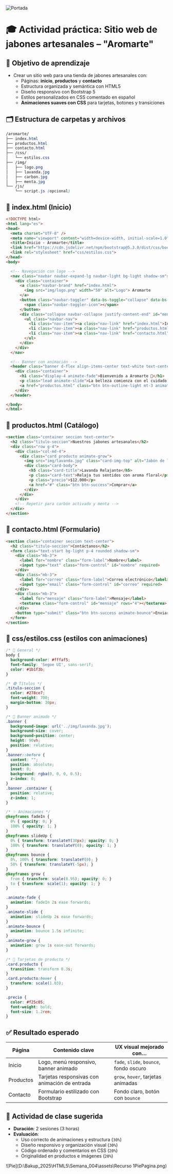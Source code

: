 ![Portada](https://github.com/Grandote58/grandote58-web-codex/blob/main/Semana_002/assets/Mesa%20de%20trabajo%201HtmlTypota.png)

# 🎓 **Actividad práctica**: Sitio web de jabones artesanales – "Aromarte"

## 🎯 Objetivo de aprendizaje

- Crear un sitio web para una tienda de jabones artesanales con:
  - Páginas: **inicio**, **productos** y **contacto**
  - Estructura organizada y semántica con HTML5
  - Diseño responsivo con Bootstrap 5
  - Estilos personalizados en CSS comentado en español
  - **Animaciones suaves con CSS** para tarjetas, botones y transiciones

## 🗂️ Estructura de carpetas y archivos

```css
/aromarte/
├── index.html
├── productos.html
├── contacto.html
├── /css/
│   └── estilos.css
├── /img/
│   ├── logo.png
│   ├── lavanda.jpg
│   ├── carbon.jpg
│   ├── menta.jpg
└── /js/
    └── script.js (opcional)
```

## 📄 index.html (Inicio)

```html
<!DOCTYPE html>
<html lang="es">
<head>
  <meta charset="UTF-8" />
  <meta name="viewport" content="width=device-width, initial-scale=1.0" />
  <title>Inicio - Aromarte</title>
  <link href="https://cdn.jsdelivr.net/npm/bootstrap@5.3.0/dist/css/bootstrap.min.css" rel="stylesheet">
  <link rel="stylesheet" href="css/estilos.css">
</head>
<body>

  <!-- Navegación con logo -->
  <nav class="navbar navbar-expand-lg navbar-light bg-light shadow-sm">
    <div class="container">
      <a class="navbar-brand" href="index.html">
        <img src="img/logo.png" width="50" alt="Logo"> Aromarte
      </a>
      <button class="navbar-toggler" data-bs-toggle="collapse" data-bs-target="#menu">
        <span class="navbar-toggler-icon"></span>
      </button>
      <div class="collapse navbar-collapse justify-content-end" id="menu">
        <ul class="navbar-nav">
          <li class="nav-item"><a class="nav-link" href="index.html">Inicio</a></li>
          <li class="nav-item"><a class="nav-link" href="productos.html">Productos</a></li>
          <li class="nav-item"><a class="nav-link" href="contacto.html">Contacto</a></li>
        </ul>
      </div>
    </div>
  </nav>

  <!-- Banner con animación -->
  <header class="banner d-flex align-items-center text-white text-center">
    <div class="container">
      <h1 class="display-4 animate-fade">Bienvenido a Aromarte 🌿</h1>
      <p class="lead animate-slide">La belleza comienza con el cuidado natural</p>
      <a href="productos.html" class="btn btn-outline-light mt-3 animate-bounce">Ver Catálogo</a>
    </div>
  </header>

</body>
</html>
```

## 📄 productos.html (Catálogo)

```html
<section class="container seccion text-center">
  <h2 class="titulo-seccion">Nuestros jabones artesanales</h2>
  <div class="row g-4">
    <div class="col-md-4">
      <div class="card producto animate-grow">
        <img src="img/lavanda.jpg" class="card-img-top" alt="Jabón de lavanda">
        <div class="card-body">
          <h5 class="card-title">Lavanda Relajante</h5>
          <p class="card-text">Relaja tus sentidos con aroma floral</p>
          <p class="precio">$12.000</p>
          <a href="#" class="btn btn-success">Comprar</a>
        </div>
      </div>
    </div>
    <!-- Repetir para carbón activado y menta -->
  </div>
</section>
```

## 📄 contacto.html (Formulario)

```html
<section class="container seccion text-center">
  <h2 class="titulo-seccion">Contáctanos</h2>
  <form class="text-start bg-light p-4 rounded shadow-sm">
    <div class="mb-3">
      <label for="nombre" class="form-label">Nombre</label>
      <input type="text" class="form-control" id="nombre" required>
    </div>
    <div class="mb-3">
      <label for="correo" class="form-label">Correo electrónico</label>
      <input type="email" class="form-control" id="correo" required>
    </div>
    <div class="mb-3">
      <label for="mensaje" class="form-label">Mensaje</label>
      <textarea class="form-control" id="mensaje" rows="4"></textarea>
    </div>
    <button type="submit" class="btn btn-success animate-bounce">Enviar</button>
  </form>
</section>
```

## 🎨 css/estilos.css (estilos con animaciones)

```css
/* 🎨 General */
body {
  background-color: #fffaf5;
  font-family: 'Segoe UI', sans-serif;
  color: #1b1f3b;
}

/* 🟢 Títulos */
.titulo-seccion {
  color: #278ce7;
  font-weight: 700;
  margin-bottom: 30px;
}

/* 💫 Banner animado */
.banner {
  background-image: url('../img/lavanda.jpg');
  background-size: cover;
  background-position: center;
  height: 90vh;
  position: relative;
}
.banner::before {
  content: "";
  position: absolute;
  inset: 0;
  background: rgba(0, 0, 0, 0.5);
  z-index: 0;
}
.banner .container {
  position: relative;
  z-index: 1;
}

/* ✨ Animaciones */
@keyframes fadeIn {
  0% { opacity: 0; }
  100% { opacity: 1; }
}
@keyframes slideUp {
  0% { transform: translateY(30px); opacity: 0; }
  100% { transform: translateY(0); opacity: 1; }
}
@keyframes bounce {
  0%, 100% { transform: translateY(0); }
  50% { transform: translateY(-5px); }
}
@keyframes grow {
  from { transform: scale(0.95); opacity: 0; }
  to { transform: scale(1); opacity: 1; }
}

.animate-fade {
  animation: fadeIn 2s ease forwards;
}
.animate-slide {
  animation: slideUp 2s ease forwards;
}
.animate-bounce {
  animation: bounce 1.5s infinite;
}
.animate-grow {
  animation: grow 1s ease-out forwards;
}

/* 🧼 Tarjetas de producto */
.card.producto {
  transition: transform 0.3s;
}
.card.producto:hover {
  transform: scale(1.03);
}

.precio {
  color: #f25c05;
  font-weight: bold;
  font-size: 1.2rem;
}
```

## ✅ Resultado esperado

| Página    | Contenido clave                               | UX visual mejorado con…                 |
| --------- | --------------------------------------------- | --------------------------------------- |
| Inicio    | Logo, menú responsivo, banner animado         | `fade`, `slide`, `bounce`, fondo oscuro |
| Productos | Tarjetas responsivas con animación de entrada | `grow`, `hover`, tarjetas animadas      |
| Contacto  | Formulario estilizado con Bootstrap           | Fondo claro, botón con `bounce`         |

## 🧠 Actividad de clase sugerida

- **Duración**: 2 sesiones (3 horas)
- **Evaluación**:
  - Uso correcto de animaciones y estructura (`30%`)
  - Diseño responsivo y organización visual (`30%`)
  - Código ordenado y comentarios en CSS (`20%`)
  - Originalidad en productos e imágenes (`20%`)

![Pie](D:\Bakup_2025\HTML5\Semana_004\assets\Recurso 1PiePagina.png)